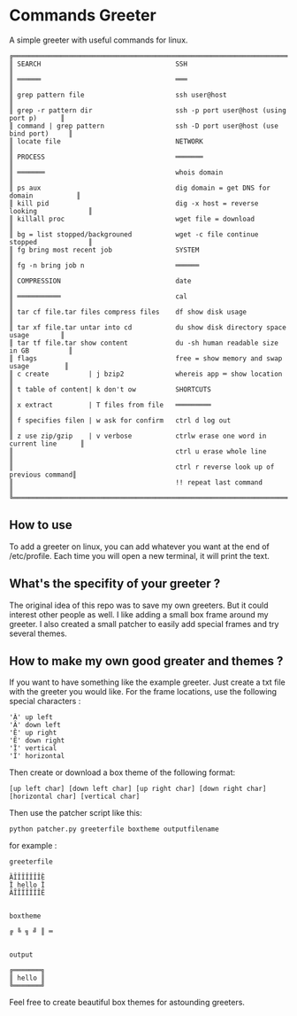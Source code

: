 # Commands Greeter

A simple greeter with useful commands for linux.

    ╔═══════════════════════════════════════════════════════════════════════════════════╗
    ║ SEARCH                                  SSH                                       ║
    ║ ══════                                  ═══                                       ║
    ║ grep pattern file                       ssh user@host                             ║
    ║ grep -r pattern dir                     ssh -p port user@host (using port p)      ║
    ║ command | grep pattern                  ssh -D port user@host (use bind port)     ║
    ║ locate file                             NETWORK                                   ║
    ║ PROCESS                                 ═══════                                   ║
    ║ ═══════                                 whois domain                              ║
    ║ ps aux                                  dig domain = get DNS for domain           ║
    ║ kill pid                                dig -x host = reverse looking             ║
    ║ killall proc                            wget file = download                      ║
    ║ bg = list stopped/backgrouned           wget -c file continue stopped             ║
    ║ fg bring most recent job                SYSTEM                                    ║
    ║ fg -n bring job n                       ══════                                    ║
    ║ COMPRESSION                             date                                      ║
    ║ ═══════════                             cal                                       ║
    ║ tar cf file.tar files compress files    df show disk usage                        ║
    ║ tar xf file.tar untar into cd           du show disk directory space usage        ║
    ║ tar tf file.tar show content            du -sh human readable size in GB          ║
    ║ flags                                   free = show memory and swap usage         ║
    ║ c create          | j bzip2             whereis app ═ show location               ║
    ║ t table of content| k don't ow          SHORTCUTS                                 ║
    ║ x extract         | T files from file   ═════════                                 ║
    ║ f specifies filen | w ask for confirm   ctrl d log out                            ║
    ║ z use zip/gzip    | v verbose           ctrlw erase one word in current line      ║
    ║                                         ctrl u erase whole line                   ║
    ║                                         ctrl r reverse look up of previous command║
    ║                                         !! repeat last command                    ║
    ╚═══════════════════════════════════════════════════════════════════════════════════╝

## How to use

To add a greeter on linux, you can add whatever you want at the end of /etc/profile. Each time you will open a new terminal, it will print the text.

## What's the specifity of your greeter ?

The original idea of this repo was to save my own greeters. But it could interest other people as well. I like adding a small box frame around my greeter. I also created a small patcher to easily add special frames and try several themes.

## How to make my own good greater and themes ?

If you want to have something like the example greeter. Just create a txt file with the greeter you would like. For the frame locations, use the following special characters :

    'Ȁ' up left
    'Ȃ' down left
    'Ȅ' up right
    'Ȇ' down right
    'Ȉ' vertical
    'Ȋ' horizontal

Then create or download a box theme of the following format:

    [up left char] [down left char] [up right char] [down right char] [horizontal char] [vertical char]

Then use the patcher script like this:

    python patcher.py greeterfile boxtheme outputfilename

for example :

    greeterfile

    ȀȊȊȊȊȊȊȊȄ
    Ȉ hello Ȉ
    ȂȊȊȊȊȊȊȊȆ


    boxtheme

    ╔ ╚ ╗ ╝ ║ ═


    output

    ╔═══════╗
    ║ hello ║
    ╚═══════╝

Feel free to create beautiful box themes for astounding greeters.